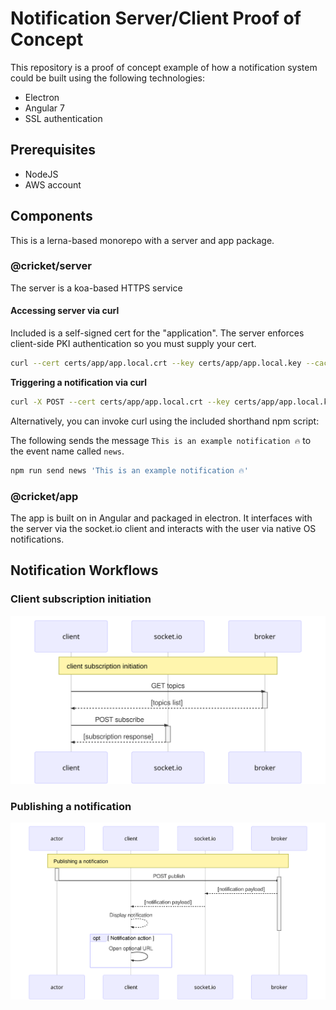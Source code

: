 # Notification Server/Client Proof of Concept

This repository is a proof of concept example of how a notification system could be built using the following technologies:

-   Electron
-   Angular 7
-   SSL authentication

## Prerequisites

-   NodeJS
-   AWS account

## Components

This is a lerna-based monorepo with a server and app package.

### @cricket/server

The server is a koa-based HTTPS service

#### Accessing server via curl

Included is a self-signed cert for the "application". The server enforces client-side PKI authentication so you must supply your cert.

```bash
curl --cert certs/app/app.local.crt --key certs/app/app.local.key --cacert certs/ca/myCA.pem https://server.local:3001/
```

**Triggering a notification via curl**

```bash
curl -X POST --cert certs/app/app.local.crt --key certs/app/app.local.key --cacert certs/ca/myCA.pem -d '{ "data":{"level":"info","tier":2, "platform": "PLATFORM_A", message":"this is from curl"}}' -H 'Content-Type: application/json' https://server.local:3001/publish
```

Alternatively, you can invoke curl using the included shorthand npm script:

The following sends the message `This is an example notification 🔥` to the event name called `news`.

```bash
npm run send news 'This is an example notification 🔥'
```

### @cricket/app

The app is built on in Angular and packaged in electron. It interfaces with the server via the socket.io client and interacts with the user via native OS notifications.

## Notification Workflows

### Client subscription initiation

![Client Subscription Diagram](assets/mermaid-client-subscription.svg)

### Publishing a notification

![Publishing a notification](assets/mermaid-publish-notification.svg)
